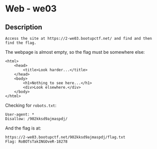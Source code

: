 # Web - we03
## Description
```Access the site at https://2-we03.bootupctf.net/ and find and then find the flag.```

The webpage is almost empty, so the flag must be somewhere else:
```
<html>
    <head>
        <title>Look harder...</title>
    </head>
    <body>
        <h1>Nothing to see here...</h1>
        <div>Look elsewhere.</div>
    </body>
</html>
```
Checking for `robots.txt`:
```
User-agent: *
Disallow: /902kksd9ajmaspdj/
```

And the flag is at:
```
https://2-we03.bootupctf.net/902kksd9ajmaspdj/flag.txt
Flag: RoBOTsTakINGOveR-18278
```

